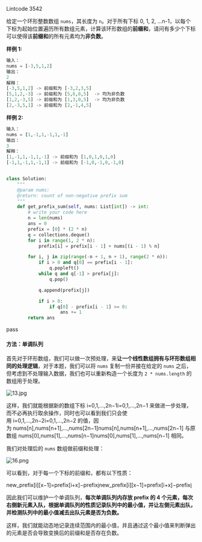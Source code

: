 
Lintcode 3542

给定一个环形整数数组 `nums`，其长度为 `n`。对于所有下标 0, 1, 2, ...n-1​，以每个下标为起始位置遍历所有数组元素，计算该环形数组的**前缀和**，请问有多少个下标可以使得该**前缀和**的所有元素均为**非负数**。

**样例 1:**
```python
输入：
nums = [-3,5,1,2]
输出：
2
解释：
[-3,5,1,2] -> 前缀和为 [-3,2,3,5]
[5,1,2,-3] -> 前缀和为 [5,6,8,5]  -> 均为非负数
[1,2,-3,5] -> 前缀和为 [1,3,0,5]  -> 均为非负数
[2,-3,5,1] -> 前缀和为 [2,-1,4,5]
```

**样例 2:**
```python
输入：
nums = [1,-1,1,-1,1,-1]
输出：
3
解释：
[1,-1,1,-1,1,-1] -> 前缀和为 [1,0,1,0,1,0]
[-1,1,-1,1,-1,1] -> 前缀和为 [-1,0,-1,0,-1,0]
```


```python

class Solution:
    """
    @param nums: 
    @return: count of non-negative prefix sum
    """
    def get_prefix_sum(self, nums: List[int]) -> int:
        # write your code here
        n = len(nums)
        ans = 0
        prefix = [0] * (2 * n)
        q = collections.deque()
        for i in range(1, 2 * n):
            prefix[i] = prefix[i - 1] + nums[(i - 1) % n]

        for i, j in zip(range(-n + 1, n + 1), range(2 * n)):
            if i > 0 and q[0] == prefix[i - 1]:
                q.popleft()
            while q and q[-1] > prefix[j]:
                q.pop()

            q.append(prefix[j])

            if i > 0:
                if q[0] - prefix[i - 1] >= 0:
                    ans += 1
        return ans
```
pass



#### 方法：单调队列

首先对于环形数组，我们可以做一次预处理，来**让一个线性数组拥有与环形数组相同的处理逻辑**，对于本题，我们可以将 `nums` 复制一份并接在给定的 `nums` 之后，但考虑到不处理输入数据，我们也可以重新构造一个长度为 `2 * nums.length` 的数组用于处理。

![13.jpg](https://media-lc.lintcode.com/u_394541/202304/3c4bd6e2585047d3aa970c6c8a0f0945/13.jpg)

这样，我们就能根据新的数组下标 i=0,1,...,2n−1i=0,1,...,2n−1 来做进一步处理，而不必再执行取余操作，同时也可以看到我们只会使用 i=0,1,...,2n−2i=0,1,...,2n−2 的值，因为 nums[n],nums[n+1],...,nums[2n−1]nums[n],nums[n+1],...,nums[2n−1] 与原数组 nums[0],nums[1],...,nums[n−1]nums[0],nums[1],...,nums[n−1] 相同。

我们对处理后的 `nums` 数组做前缀和处理：

![16.png](https://media-lc.lintcode.com/u_394541/202304/c18cff0c54874324b3ea0b37e2bd49f2/16.png)

可以看到，对于每一个下标的前缀和，都有以下性质：

new_prefix[i][x−1]=prefix[i+x]−prefix[i](1≤x≤n,0≤i<n)new_prefix[i][x−1]=prefix[i+x]−prefix[i](1≤x≤n,0≤i<n)

因此我们可以维护一个单调队列，**每次单调队列内存放 prefix 的 4 个元素，每次右侧新元素入队，根据单调队列的性质记录队列中的最小值，并让左侧元素出队，并检测队列中的最小值减去出队元素是否为负数。**

这样，我们就能动态地记录连续范围内的最小值，并且通过这个最小值来判断弹出的元素是否会导致变换后的前缀和是否存在负数。